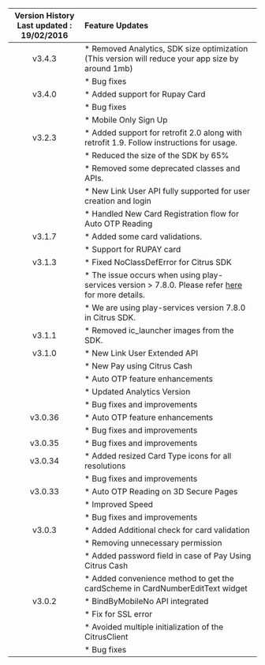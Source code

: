 | Version History<br>Last updated : 19/02/2016 |  Feature Updates|
| :-------------: | :------------- |
| v3.4.3| * Removed Analytics, SDK size optimization (This version will reduce your app size by around 1mb) |
| | * Bug fixes|
| v3.4.0| * Added support for Rupay Card  |
| | * Bug fixes|
| | * Mobile Only Sign Up|
| v3.2.3| * Added support for retrofit 2.0 along with retrofit 1.9. Follow instructions for usage.  |
| | * Reduced the size of the SDK by 65%|
| | * Removed some deprecated classes and APIs. |
| | * New Link User API fully supported for user creation and login |
| | * Handled New Card Registration flow for Auto OTP Reading |
| v3.1.7| * Added some card validations.  |
| | * Support for RUPAY card |
| v3.1.3| * Fixed NoClassDefError for Citrus SDK  |
| | * The issue occurs when using play-services version > 7.8.0. Please refer  <a href="https://code.google.com/p/android/issues/detail?id=187483" target="_blank"> here </a> for more details.|
| | * We are using play-services version 7.8.0 in Citrus SDK. |
| v3.1.1| * Removed ic_launcher images from the SDK.  |
| v3.1.0| * New Link User Extended API  
| | * New Pay using Citrus Cash|
| | * Auto OTP feature enhancements|
| | * Updated Analytics Version|
| | * Bug fixes and improvements|
| v3.0.36| * Auto OTP feature enhancements  
| | * Bug fixes and improvements|
| v3.0.35| * Bug fixes and improvements  |
|  v3.0.34| * Added resized Card Type icons for all resolutions  
| | * Bug fixes and improvements|
| v3.0.33| * Auto OTP Reading on 3D Secure Pages |
|	| * Improved Speed |
|	| * Bug fixes and improvements |
| v3.0.3| * Added Additional check for card validation |
|	| * Removing unnecessary permission |
|	| * Added password field in case of Pay Using Citrus Cash |
|	| * Added convenience method to get the cardScheme in CardNumberEditText widget |
| v3.0.2| * BindByMobileNo API integrated |
|       | * Fix for SSL error |
|	| * Avoided multiple initialization of the CitrusClient |
|	| * Bug fixes |
